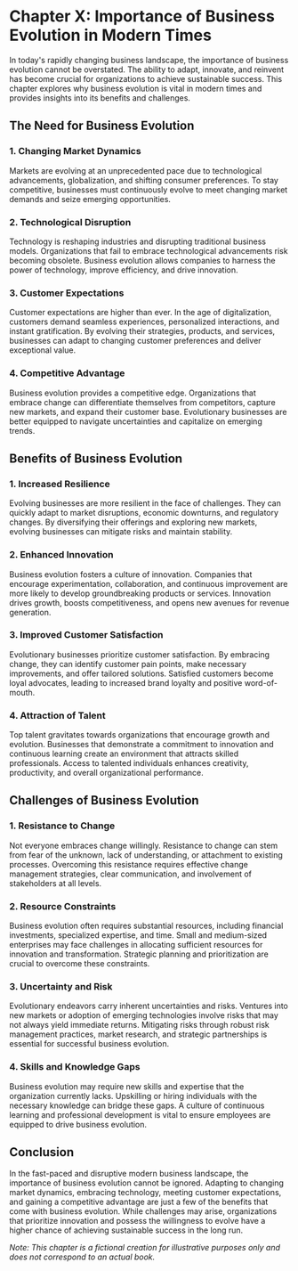 Chapter X: Importance of Business Evolution in Modern Times
===========================================================

In today's rapidly changing business landscape, the importance of business evolution cannot be overstated. The ability to adapt, innovate, and reinvent has become crucial for organizations to achieve sustainable success. This chapter explores why business evolution is vital in modern times and provides insights into its benefits and challenges.

The Need for Business Evolution
-------------------------------

### 1. Changing Market Dynamics

Markets are evolving at an unprecedented pace due to technological advancements, globalization, and shifting consumer preferences. To stay competitive, businesses must continuously evolve to meet changing market demands and seize emerging opportunities.

### 2. Technological Disruption

Technology is reshaping industries and disrupting traditional business models. Organizations that fail to embrace technological advancements risk becoming obsolete. Business evolution allows companies to harness the power of technology, improve efficiency, and drive innovation.

### 3. Customer Expectations

Customer expectations are higher than ever. In the age of digitalization, customers demand seamless experiences, personalized interactions, and instant gratification. By evolving their strategies, products, and services, businesses can adapt to changing customer preferences and deliver exceptional value.

### 4. Competitive Advantage

Business evolution provides a competitive edge. Organizations that embrace change can differentiate themselves from competitors, capture new markets, and expand their customer base. Evolutionary businesses are better equipped to navigate uncertainties and capitalize on emerging trends.

Benefits of Business Evolution
------------------------------

### 1. Increased Resilience

Evolving businesses are more resilient in the face of challenges. They can quickly adapt to market disruptions, economic downturns, and regulatory changes. By diversifying their offerings and exploring new markets, evolving businesses can mitigate risks and maintain stability.

### 2. Enhanced Innovation

Business evolution fosters a culture of innovation. Companies that encourage experimentation, collaboration, and continuous improvement are more likely to develop groundbreaking products or services. Innovation drives growth, boosts competitiveness, and opens new avenues for revenue generation.

### 3. Improved Customer Satisfaction

Evolutionary businesses prioritize customer satisfaction. By embracing change, they can identify customer pain points, make necessary improvements, and offer tailored solutions. Satisfied customers become loyal advocates, leading to increased brand loyalty and positive word-of-mouth.

### 4. Attraction of Talent

Top talent gravitates towards organizations that encourage growth and evolution. Businesses that demonstrate a commitment to innovation and continuous learning create an environment that attracts skilled professionals. Access to talented individuals enhances creativity, productivity, and overall organizational performance.

Challenges of Business Evolution
--------------------------------

### 1. Resistance to Change

Not everyone embraces change willingly. Resistance to change can stem from fear of the unknown, lack of understanding, or attachment to existing processes. Overcoming this resistance requires effective change management strategies, clear communication, and involvement of stakeholders at all levels.

### 2. Resource Constraints

Business evolution often requires substantial resources, including financial investments, specialized expertise, and time. Small and medium-sized enterprises may face challenges in allocating sufficient resources for innovation and transformation. Strategic planning and prioritization are crucial to overcome these constraints.

### 3. Uncertainty and Risk

Evolutionary endeavors carry inherent uncertainties and risks. Ventures into new markets or adoption of emerging technologies involve risks that may not always yield immediate returns. Mitigating risks through robust risk management practices, market research, and strategic partnerships is essential for successful business evolution.

### 4. Skills and Knowledge Gaps

Business evolution may require new skills and expertise that the organization currently lacks. Upskilling or hiring individuals with the necessary knowledge can bridge these gaps. A culture of continuous learning and professional development is vital to ensure employees are equipped to drive business evolution.

Conclusion
----------

In the fast-paced and disruptive modern business landscape, the importance of business evolution cannot be ignored. Adapting to changing market dynamics, embracing technology, meeting customer expectations, and gaining a competitive advantage are just a few of the benefits that come with business evolution. While challenges may arise, organizations that prioritize innovation and possess the willingness to evolve have a higher chance of achieving sustainable success in the long run.

*Note: This chapter is a fictional creation for illustrative purposes only and does not correspond to an actual book.*
